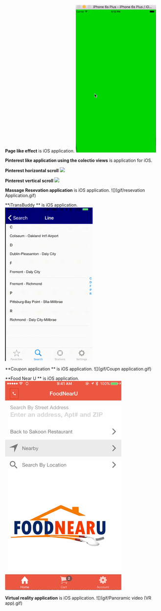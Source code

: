 
**Page like effect** is  iOS application.
![](gif/2.gif) 






**Pinterest like application using the colectio views** is  application for iOS.



**Pinterest horizontal scroll**
![](gif/pin_horizontal.gif)



**Pinterest vertical scroll**
![](gif/pin_vertical.gif)






**Massage Resevation application** is  iOS application.
![](gif/resevation Application.gif)





**iTransBuddy ** is  iOS application.
![](gif/3.gif)




**Coupon application ** is  iOS application.
![](gif/Coupn application.gif)






**Food Near U ** is  iOS application.
![](gif/foodNearYou.gif)





**Virtual reality application** is  iOS application.
![](gif/Panoramic video (VR app).gif)




